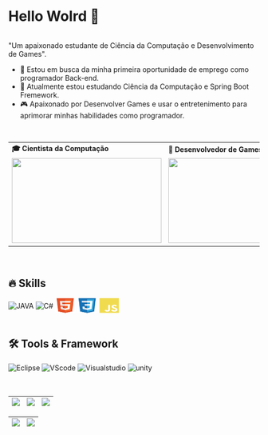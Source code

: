 <div id="title">
  <sumary><h1 align="center "style="display: inline-block">Hello Wolrd 👋</h1></sumary>
</div>

<div id="introducao">
  <p>"Um apaixonado estudante de Ciência da Computação e Desenvolvimento de Games".</p>
  <ul>
    <li>🔭 Estou em busca da minha primeira oportunidade de emprego como programador Back-end.</li>
    <li>🌱 Atualmente estou estudando Ciência da Computação e Spring Boot Fremework.</li>
    <li>🎮 Apaixonado por Desenvolver Games e usar o entretenimento para aprimorar minhas habilidades como programador.</li>
  </ul>
</div>
<br>

<div align="center" id="gifs">
  <table>
    <tr>
      <td><b>🎓 Cientista da Computação</b></td>
      <td><b>🧪 Desenvolvedor de Games</b></td>
    </tr>
    <tr>
      <td><img src="https://github.com/Herbert-Felix/Herbert-Felix/assets/134386130/44f594a2-3b69-44e5-a4b7-3cfaa28fff06" width="300px" height="170px"></td>
      <td><img src="https://github.com/Herbert-Felix/Herbert-Felix/assets/134386130/23423d74-fb59-4186-90be-77a6bc280ccb" width="300px" height="170px"></td>
    </tr>
  </table>
</div>
<br>
<div id="skill">
  <h2>🔥 Skills</h2>
  <img align="center" alt="JAVA" height="30" width="40" src="https://cdn.jsdelivr.net/gh/devicons/devicon/icons/java/java-original.svg">
  <img align="center" alt="C#" height="30" width="40" src="https://cdn.jsdelivr.net/gh/devicons/devicon/icons/csharp/csharp-original.svg">
  <img align="center" alt="HTML" height="30" width="40" src="https://raw.githubusercontent.com/devicons/devicon/master/icons/html5/html5-original.svg">
  <img align="center" alt="CSS" height="30" width="40" src="https://raw.githubusercontent.com/devicons/devicon/master/icons/css3/css3-original.svg">
  <img align="center" alt="Js" height="30" width="40" src="https://raw.githubusercontent.com/devicons/devicon/master/icons/javascript/javascript-plain.svg">
</div>
<br>
<div id="Tools">
  <h2>🛠️ Tools & Framework</h2>
  <img align="center" alt="Eclipse" height="30" width="40" src="https://api.iconify.design/devicon/eclipse.svg">
  <img align="center" alt="VScode" height="30" width="40" src="https://cdn.jsdelivr.net/gh/devicons/devicon/icons/vscode/vscode-original.svg">
  <img align="center" alt="Visualstudio" height="30" width="40" src="https://cdn.jsdelivr.net/gh/devicons/devicon/icons/visualstudio/visualstudio-plain.svg">
  <img align="center" alt="unity" height="30" width="40" src="https://api.iconify.design/devicon/unity.svg">
</div>
<br><br>

| ![](http://github-profile-summary-cards.vercel.app/api/cards/stats?username=Herbert-Felix&theme=tokyonight) | ![](http://github-profile-summary-cards.vercel.app/api/cards/repos-per-language?username=Herbert-Felix&hide=Html&theme=tokyonight) | ![](http://github-profile-summary-cards.vercel.app/api/cards/most-commit-language?username=Herbert-Felix&theme=tokyonight) |
| :-: | :-: | :-: |

| ![](http://github-profile-summary-cards.vercel.app/api/cards/profile-details?username=Herbert-Felix&theme=tokyonight) | ![](https://github-readme-streak-stats.herokuapp.com/?user=Herbert-Felix&theme=tokyonight&hide_border=true&date_format=M%20j%5B%2C%20Y%5D&background=1A1B27&stroke=35AFA3&ring=BF91F3&fire=BF91F3&currStreakNum=BF91F3&sideNums=BF91F3&currStreakLabel=BF91F3&sideLabels=BF91F3&dates=35AFA3) |
| :-: | :-: |
